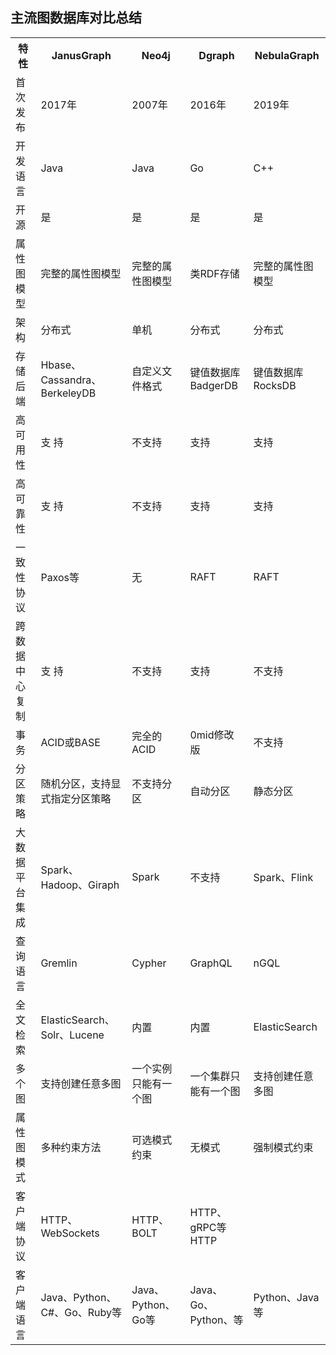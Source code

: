 ## 主流图数据库对比总结
<table>
    <tr>
        <th>特性</th>
        <th>JanusGraph</th>
        <th>Neo4j</th>
        <th>Dgraph</th>
        <th>NebulaGraph</th>
    </tr>
    <tr>
        <td>首次发布</td>
        <td>2017年</td>
        <td> 2007年</td>
        <td> 2016年</td>
        <td> 2019年</td>
    </tr>
    <tr>
        <td>开发语言 </td>
        <td>Java </td>
        <td>Java</td>
        <td> Go </td>
        <td>C++</td>
    </tr>
    <tr>
        <td>开源</td>
        <td>是 </td>
        <td>是</td>
        <td> 是 </td>
        <td>是
        </td>
    </tr>
    <tr>
        <td>属性图模型</td>
        <td>完整的属性图模型</td>
        <td>完整的属性图模型 </td>
        <td>类RDF存储 </td>
        <td>完整的属性图模型
        </td>
    </tr>
    <tr>
        <td>架构 </td>
        <td>分布式 </td>
        <td>单机</td>
        <td> 分布式</td>
        <td> 分布式
        </td>
    </tr>
    <tr>
        <td>存储后端 </td>
        <td> Hbase、Cassandra、BerkeleyDB </td>
        <td>自定义文件格式</td>
        <td> 键值数据库BadgerDB </td>
        <td>键值数据库 RocksDB
        </td>
    </tr>
    <tr>
        <td>高可用性 </td>
        <td> 支 持</td>
        <td> 不支持 </td>
        <td>支持 </td>
        <td>支持
        </td>
    </tr>
    <tr>
        <td>高可靠性 </td>
        <td>支 持</td>
        <td> 不支持 </td>
        <td>支持</td>
        <td> 支持
        </td>
    </tr>
    <tr>
        <td>一致性协议 </td>
        <td>Paxos等</td>
        <td> 无</td>
        <td> RAFT </td>
        <td>RAFT
        </td>
    </tr>
    <tr>
        <td>跨数据中心复制 </td>
        <td>支 持 </td>
        <td>不支持 </td>
        <td>支持</td>
        <td> 不支持
        </td>
    </tr>
    <tr>
        <td>事务 </td>
        <td>ACID或BASE </td>
        <td>完全的ACID </td>
        <td>0mid修改版 </td>
        <td>不支持
        </td>
    </tr>
    <tr>
        <td>分区策略</td>
        <td> 随机分区，支持显式指定分区策略 </td>
        <td>不支持分区</td>
        <td> 自动分区 </td>
        <td>静态分区
        </td>
    </tr>
    <tr>
        <td>大数据平台集成</td>
        <td> Spark、Hadoop、Giraph </td>
        <td>Spark </td>
        <td>不支持</td>
        <td> Spark、Flink
        </td>
    </tr>
    <tr>
        <td>查询语言</td>
        <td> Gremlin </td>
        <td>Cypher </td>
        <td>GraphQL</td>
        <td> nGQL
        </td>
    </tr>
    <tr>
        <td>全文检索 </td>
        <td>ElasticSearch、Solr、Lucene </td>
        <td>内置 </td>
        <td>内置 </td>
        <td>ElasticSearch
        </td>
    </tr>
    <tr>
        <td>多个图 </td>
        <td>支持创建任意多图 </td>
        <td>一个实例只能有一个图 </td>
        <td>一个集群只能有一个图 </td>
        <td>支持创建任意多图
        </td>
    </tr>
    <tr>
        <td>属性图模式 </td>
        <td>多种约束方法</td>
        <td> 可选模式约束 </td>
        <td>无模式</td>
        <td> 强制模式约束
        </td>
    </tr>
    <tr>
        <td>客户端协议 </td>
        <td>HTTP、WebSockets</td>
        <td> HTTP、BOLT </td>
        <td>HTTP、gRPC等 HTTP
        </td>
    </tr>
    <tr>
        <td>客户端语言</td>
        <td> Java、Python、C#、Go、Ruby等 </td>
        <td>Java、Python、Go等</td>
        <td> Java、Go、Python、等 </td>
        <td>Python、Java等
        </td>
    </tr>
</table>